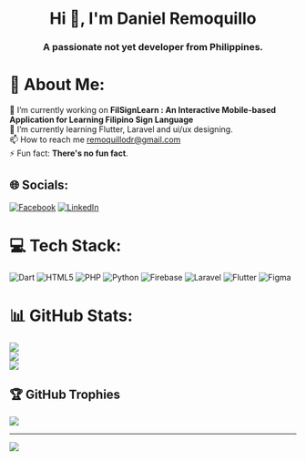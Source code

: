 <h1 align="center">Hi 👋, I'm Daniel Remoquillo</h1>
<h3 align="center">A passionate not yet developer from Philippines.</h3>

# 💫 About Me:
🔭 I’m currently working on **FilSignLearn : An Interactive Mobile-based Application for Learning Filipino Sign Language**<br>🌱 I’m currently learning Flutter, Laravel and ui/ux designing.<br>📫 How to reach me remoquillodr@gmail.com<br>⚡ Fun fact: **There's no fun fact**.


## 🌐 Socials:
[![Facebook](https://img.shields.io/badge/Facebook-%231877F2.svg?logo=Facebook&logoColor=white)](https://facebook.com/dnl8100) [![LinkedIn](https://img.shields.io/badge/LinkedIn-%230077B5.svg?logo=linkedin&logoColor=white)](https://linkedin.com/in/dnl8100) 

# 💻 Tech Stack:
![Dart](https://img.shields.io/badge/dart-%230175C2.svg?style=flat&logo=dart&logoColor=white) ![HTML5](https://img.shields.io/badge/html5-%23E34F26.svg?style=flat&logo=html5&logoColor=white) ![PHP](https://img.shields.io/badge/php-%23777BB4.svg?style=flat&logo=php&logoColor=white) ![Python](https://img.shields.io/badge/python-3670A0?style=flat&logo=python&logoColor=ffdd54) ![Firebase](https://img.shields.io/badge/firebase-%23039BE5.svg?style=flat&logo=firebase) ![Laravel](https://img.shields.io/badge/laravel-%23FF2D20.svg?style=flat&logo=laravel&logoColor=white) ![Flutter](https://img.shields.io/badge/Flutter-%2302569B.svg?style=flat&logo=Flutter&logoColor=white) 	![Figma](https://img.shields.io/badge/figma-%23F24E1E.svg?style=flat&logo=figma&logoColor=white)
# 📊 GitHub Stats:
![](https://github-readme-stats.vercel.app/api?username=danielremoquillo&theme=dark&hide_border=true&include_all_commits=false&count_private=false)<br/>
![](https://github-readme-streak-stats.herokuapp.com/?user=danielremoquillo&theme=dark&hide_border=true)<br/>
![](https://github-readme-stats.vercel.app/api/top-langs/?username=danielremoquillo&theme=dark&hide_border=true&include_all_commits=false&count_private=false&layout=compact)

## 🏆 GitHub Trophies
![](https://github-profile-trophy.vercel.app/?username=danielremoquillo&theme=algolia&no-frame=true&no-bg=true&margin-w=4)

---
[![](https://visitcount.itsvg.in/api?id=danielremoquillo&icon=0&color=0)](https://visitcount.itsvg.in)

<!-- Proudly created with GPRM ( https://gprm.itsvg.in ) -->
